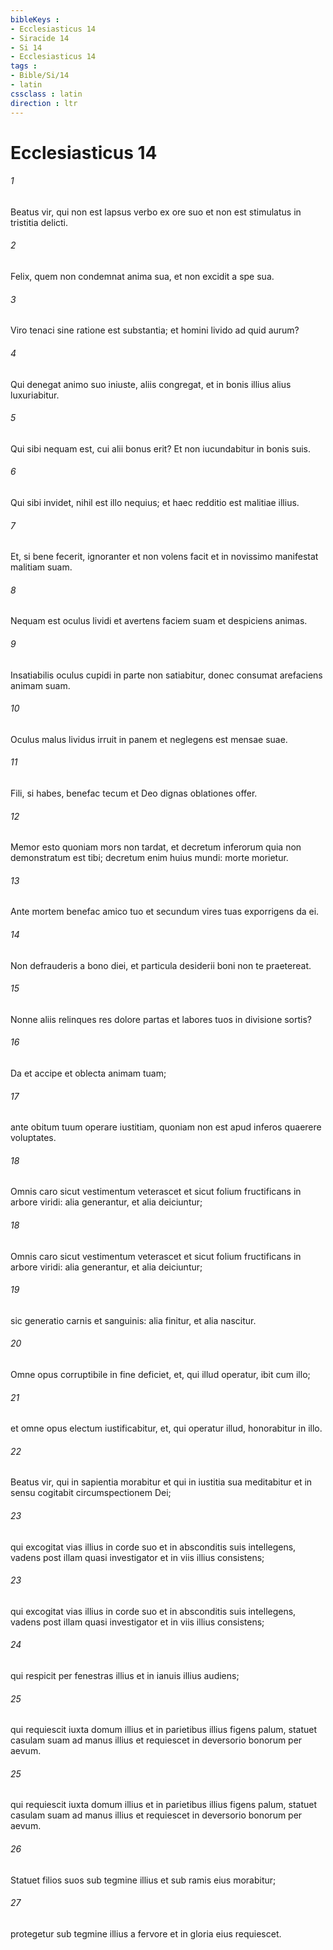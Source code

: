 ```yaml
---
bibleKeys : 
- Ecclesiasticus 14
- Siracide 14
- Si 14
- Ecclesiasticus 14
tags : 
- Bible/Si/14
- latin
cssclass : latin
direction : ltr
---
```


# Ecclesiasticus 14

###### 1
Beatus vir, qui non est lapsus verbo ex ore suo et non est stimulatus in tristitia delicti.
###### 2
Felix, quem non condemnat anima sua, et non excidit a spe sua.
###### 3
Viro tenaci sine ratione est substantia; et homini livido ad quid aurum?
###### 4
Qui denegat animo suo iniuste, aliis congregat, et in bonis illius alius luxuriabitur.
###### 5
Qui sibi nequam est, cui alii bonus erit? Et non iucundabitur in bonis suis.
###### 6
Qui sibi invidet, nihil est illo nequius; et haec redditio est malitiae illius.
###### 7
Et, si bene fecerit, ignoranter et non volens facit et in novissimo manifestat malitiam suam.
###### 8
Nequam est oculus lividi et avertens faciem suam et despiciens animas.
###### 9
Insatiabilis oculus cupidi in parte non satiabitur, donec consumat arefaciens animam suam.
###### 10
Oculus malus lividus irruit in panem et neglegens est mensae suae.
###### 11
Fili, si habes, benefac tecum et Deo dignas oblationes offer.
###### 12
Memor esto quoniam mors non tardat, et decretum inferorum quia non demonstratum est tibi; decretum enim huius mundi: morte morietur.
###### 13
Ante mortem benefac amico tuo et secundum vires tuas exporrigens da ei.
###### 14
Non defrauderis a bono diei, et particula desiderii boni non te praetereat.
###### 15
Nonne aliis relinques res dolore partas et labores tuos in divisione sortis?
###### 16
Da et accipe et oblecta animam tuam;
###### 17
ante obitum tuum operare iustitiam, quoniam non est apud inferos quaerere voluptates.
###### 18
Omnis caro sicut vestimentum veterascet et sicut folium fructificans in arbore viridi: alia generantur, et alia deiciuntur;
###### 18
Omnis caro sicut vestimentum veterascet et sicut folium fructificans in arbore viridi: alia generantur, et alia deiciuntur;
###### 19
sic generatio carnis et sanguinis: alia finitur, et alia nascitur.
###### 20
Omne opus corruptibile in fine deficiet, et, qui illud operatur, ibit cum illo;
###### 21
et omne opus electum iustificabitur, et, qui operatur illud, honorabitur in illo.
###### 22
Beatus vir, qui in sapientia morabitur et qui in iustitia sua meditabitur et in sensu cogitabit circumspectionem Dei;
###### 23
qui excogitat vias illius in corde suo et in absconditis suis intellegens, vadens post illam quasi investigator et in viis illius consistens;
###### 23
qui excogitat vias illius in corde suo et in absconditis suis intellegens, vadens post illam quasi investigator et in viis illius consistens;
###### 24
qui respicit per fenestras illius et in ianuis illius audiens;
###### 25
qui requiescit iuxta domum illius et in parietibus illius figens palum, statuet casulam suam ad manus illius et requiescet in deversorio bonorum per aevum.
###### 25
qui requiescit iuxta domum illius et in parietibus illius figens palum, statuet casulam suam ad manus illius et requiescet in deversorio bonorum per aevum.
###### 26
Statuet filios suos sub tegmine illius et sub ramis eius morabitur;
###### 27
protegetur sub tegmine illius a fervore et in gloria eius requiescet.
